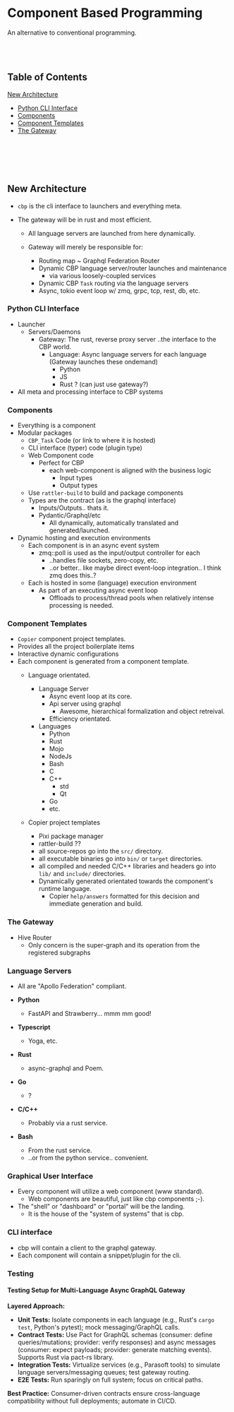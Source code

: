 # Component Based Programming
An alternative to conventional programming.
<br>
<br>
<br>
<br>
## Table of Contents
[New Architecture](#new-architecture)
- [Python CLI Interface](#python-cli-interface)
- [Components](#components)
- [Component Templates](#component-templates)
- [The Gateway](#the-gateway)
<br>
<br>
<br>
<br>


## New Architecture

- `cbp` is the cli interface to launchers and everything meta.
- The gateway will be in rust and most efficient.

    - All language servers are launched from here dynamically.
    - Gateway will merely be responsible for:

        - Routing map ~ Graphql Federation Router
        - Dynamic CBP language server/router launches and maintenance 
            - via various loosely-coupled services
        - Dynamic CBP `Task` routing via the language servers
        - Async, tokio event loop w/ zmq, grpc, tcp, rest, db, etc.

### Python CLI Interface

- Launcher
    - Servers/Daemons
        - Gateway: The rust, reverse proxy server ..the interface to the CBP world.
            - Language: Async language servers for each language (Gateway launches these ondemand)
                - Python
                - JS
                - Rust ? (can just use gateway?)
- All meta and processing interface to CBP systems

### Components

- Everything is a component
- Modular packages
    - `CBP_Task` Code (or link to where it is hosted)
    - CLI interface (typer) code (plugin type)
    - Web Component code
        - Perfect for CBP
            - each web-component is aligned with the business logic
                - Input types
                - Output types
    - Use `rattler-build` to build and package components
    - Types are the contract (as is the graphql interface)
        - Inputs/Outputs.. thats it.
        - Pydantic/Graphql/etc 
            - All dynamically, automatically translated and generated/launched.
- Dynamic hosting and execution environments
    - Each component is in an async event system
        - zmq::poll is used as the input/output controller for each
            - ..handles file sockets, zero-copy, etc.
            - ..or better.. like maybe direct event-loop integration.. I think zmq does this..?
    - Each is hosted in some (language) execution environment
        - As part of an executing async event loop
            - Offloads to process/thread pools when relatively intense processing is needed.

### Component Templates

- `Copier` component project templates.
- Provides all the project boilerplate items
- Interactive dynamic configurations
- Each component is generated from a component template.
    - Language orientated.
        - Language Server
            - Async event loop at its core.
            - Api server using graphql
                - Awesome, hierarchical formalization and object retreival.
            - Efficiency orientated.
        - Languages
            - Python
            - Rust
            - Mojo
            - NodeJs
            - Bash
            - C
            - C++
                - std
                - Qt
            - Go
            - etc.

    - Copier project templates
        - Pixi package manager
        - rattler-build ??
        - all source-repos go into the `src/` directory.
        - all executable binaries go into `bin/` or `target` directories.
        - all compiled and needed C/C++ libraries and headers go into `lib/` and `include/` directories.
        - Dynamically generated orientated towards the component's runtime language.
            - Copier `help/answers` formatted for this decision and immediate generation and build.


### The Gateway

- Hive Router
    - Only concern is the super-graph and its operation from the registered subgraphs

### Language Servers

- All are "Apollo Federation" compliant.

- **Python** 
    - FastAPI and Strawberry... mmm mm good!

- **Typescript**
    - Yoga, etc.

- **Rust**
    - async-graphql and Poem.

- **Go**
    - ?

- **C/C++**
    - Probably via a rust service.

- **Bash**
    - From the rust service.
    - ..or from the python service.. convenient.



### Graphical User Interface

- Every component will utilize a web component (www standard).
    - Web components are beautiful, just like cbp components ;-).
- The "shell" or "dashboard" or "portal" will be the landing.
    - It is the house of the "system of systems" that is cbp.


### CLI interface

- cbp will contain a client to the graphql gateway.
- Each component will contain a snippet/plugin for the cli.



### Testing
#### Testing Setup for Multi-Language Async GraphQL Gateway

**Layered Approach:**
- **Unit Tests:** Isolate components in each language (e.g., Rust's `cargo test`, Python's pytest); mock messaging/GraphQL calls.
- **Contract Tests:** Use Pact for GraphQL schemas (consumer: define queries/mutations; provider: verify responses) and async messages (consumer: expect payloads; provider: generate matching events). Supports Rust via pact-rs library.
- **Integration Tests:** Virtualize services (e.g., Parasoft tools) to simulate language servers/messaging queues; test gateway routing.
- **E2E Tests:** Run sparingly on full system; focus on critical paths.

**Best Practice:** Consumer-driven contracts ensure cross-language compatibility without full deployments; automate in CI/CD.